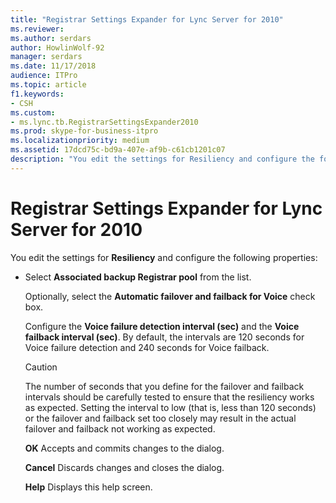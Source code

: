 ```yaml
---
title: "Registrar Settings Expander for Lync Server for 2010"
ms.reviewer: 
ms.author: serdars
author: HowlinWolf-92
manager: serdars
ms.date: 11/17/2018
audience: ITPro
ms.topic: article
f1.keywords:
- CSH
ms.custom:
- ms.lync.tb.RegistrarSettingsExpander2010
ms.prod: skype-for-business-itpro
ms.localizationpriority: medium
ms.assetid: 17dcd75c-bd9a-407e-af9b-c61cb1201c07
description: "You edit the settings for Resiliency and configure the following properties:"
---
```


# Registrar Settings Expander for Lync Server for 2010
 
You edit the settings for **Resiliency** and configure the following properties:
  
- Select **Associated backup Registrar pool** from the list.
    
    Optionally, select the **Automatic failover and failback for Voice** check box.
    
    Configure the **Voice failure detection interval (sec)** and the **Voice failback interval (sec)**. By default, the intervals are 120 seconds for Voice failure detection and 240 seconds for Voice failback.
    
    > [!CAUTION]
    > The number of seconds that you define for the failover and failback intervals should be carefully tested to ensure that the resiliency works as expected. Setting the interval to low (that is, less than 120 seconds) or the failover and failback set too closely may result in the actual failover and failback not working as expected. 
  
  **OK** Accepts and commits changes to the dialog.
  
  **Cancel** Discards changes and closes the dialog.
  
  **Help** Displays this help screen.
  

